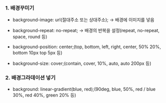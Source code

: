 ### 1. 배경꾸미기

- background-image: url(절대주소 또는 상대주소); → 배경에 이미지를 넣음

- background-repeat: no-repeat; → 배경의 반복을 설정(repeat, no-repeat, space, round 등)

- background-position: center;(top, bottom, left, right, center, 50% 20%, bottom 10px top 5px 등)

- background-size: cover;(contain, cover, 10%, auto, auto 200px 등)

### 2. 배경그라데이션 넣기
- background: linear-gradient(blue, red);(90deg, blue, 50%, red / blue 30%, red 40%, green 20% 등)
